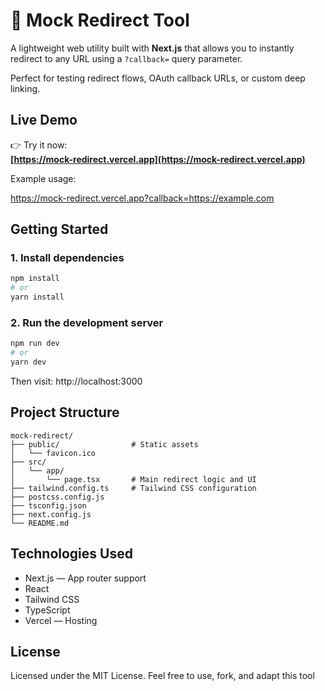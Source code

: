 # 🔁 Mock Redirect Tool

A lightweight web utility built with **Next.js** that allows you to instantly redirect to any URL using a `?callback=` query parameter.

Perfect for testing redirect flows, OAuth callback URLs, or custom deep linking.

## Live Demo

👉 Try it now:  
**[https://mock-redirect.vercel.app](https://mock-redirect.vercel.app)**

Example usage:

https://mock-redirect.vercel.app?callback=https://example.com

## Getting Started

### 1. Install dependencies

```bash
npm install
# or
yarn install
```

### 2. Run the development server

```bash
npm run dev
# or
yarn dev
```

Then visit: http://localhost:3000

## Project Structure

```
mock-redirect/
├── public/                # Static assets
│   └── favicon.ico
├── src/
│   └── app/
│       └── page.tsx       # Main redirect logic and UI
├── tailwind.config.ts     # Tailwind CSS configuration
├── postcss.config.js
├── tsconfig.json
├── next.config.js
└── README.md
```

## Technologies Used

- Next.js — App router support
- React
- Tailwind CSS
- TypeScript
- Vercel — Hosting

## License

Licensed under the MIT License.
Feel free to use, fork, and adapt this tool
